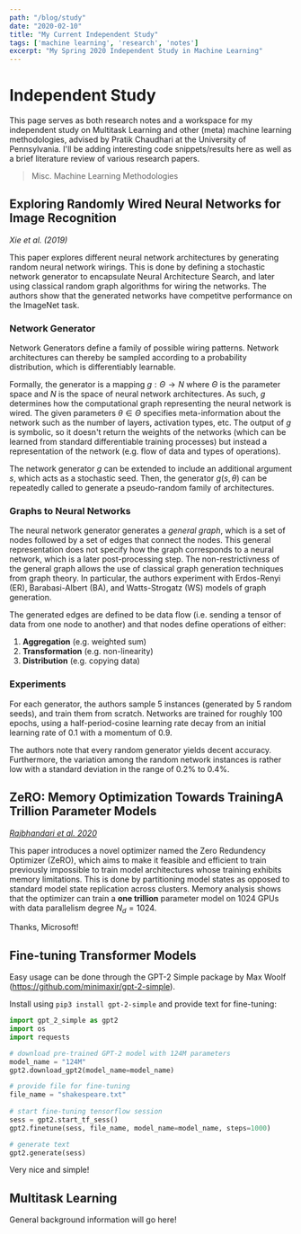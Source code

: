 ```yaml
---
path: "/blog/study"
date: "2020-02-10"
title: "My Current Independent Study"
tags: ['machine learning', 'research', 'notes']
excerpt: "My Spring 2020 Independent Study in Machine Learning"
---
```


# Independent Study

This page serves as both research notes and a workspace for my independent study on Multitask Learning and other (meta) machine learning methodologies, advised by Pratik Chaudhari at the University of Pennsylvania. I'll be adding interesting code snippets/results here as well as a brief literature review of various research papers. 

> Misc. Machine Learning Methodologies

## Exploring Randomly Wired Neural Networks for Image Recognition
*Xie et al. (2019)*

This paper explores different neural network architectures by generating random neural network wirings. This is done by defining a stochastic network generator to encapsulate Neural Architecture Search, and later using classical random graph algorithms for wiring the networks. The authors show that the generated networks have competitve performance on the ImageNet task.

### Network Generator
Network Generators define a family of possible wiring patterns. Network architectures can thereby be sampled according to a probability distribution, which is differentiably learnable.

Formally, the generator is a mapping $g: \Theta \rightarrow N$ where $\Theta$ is the parameter space and $N$ is the space of neural network architectures. As such, $g$ determines how the computational graph representing the neural network is wired. The given parameters $\theta \in \Theta$ specifies meta-information about the network such as the number of layers, activation types, etc. The output of $g$ is symbolic, so it doesn't return the weights of the networks (which can be learned from standard differentiable training processes) but instead a representation of the network (e.g. flow of data and types of operations).

The network generator $g$ can be extended to include an additional argument $s$, which acts as a stochastic seed. Then, the generator $g(s, \theta)$ can be repeatedly called to generate a pseudo-random family of architectures.

### Graphs to Neural Networks
The neural network generator generates a *general graph*, which is a set of nodes followed by a set of edges that connect the nodes. This general representation does not specify how the graph corresponds to a neural network, which is a later post-processing step. The non-restrictivness of the general graph allows the use of classical graph generation techniques from graph theory. In particular, the authors experiment with Erdos-Renyi (ER), Barabasi-Albert (BA), and Watts-Strogatz (WS) models of graph generation.

The generated edges are defined to be data flow (i.e. sending a tensor of data from one node to another) and that nodes define operations of either:
1. **Aggregation** (e.g. weighted sum)
2. **Transformation** (e.g. non-linearity)
3. **Distribution** (e.g. copying data)

### Experiments
For each generator, the authors sample 5 instances (generated by 5 random seeds), and train them from scratch. Networks are trained for roughly 100 epochs, using a half-period-cosine learning rate decay from an initial learning rate of 0.1 with a momentum of 0.9.

The authors note that every random generator yields decent accuracy. Furthermore, the variation among the random network instances is rather low with a standard deviation in the range of 0.2% to 0.4%.

## ZeRO: Memory Optimization Towards TrainingA Trillion Parameter Models
[*Rajbhandari et al. 2020*](https://arxiv.org/pdf/1910.02054.pdf)

This paper introduces a novel optimizer named the Zero Redundency Optimizer (ZeRO), which aims to make it feasible and efficient to train previously impossible to train model architectures whose training exhibits memory limitations. This is done by partitioning model states as opposed to standard model state replication across clusters. Memory analysis shows that the optimizer can train a **one trillion** parameter model on 1024 GPUs with data parallelism degree $N_d = 1024$.

Thanks, Microsoft!

## Fine-tuning Transformer Models
Easy usage can be done through the GPT-2 Simple package by Max Woolf (https://github.com/minimaxir/gpt-2-simple).

Install using `pip3 install gpt-2-simple` and provide text for fine-tuning:

```python
import gpt_2_simple as gpt2
import os
import requests

# download pre-trained GPT-2 model with 124M parameters
model_name = "124M"
gpt2.download_gpt2(model_name=model_name) 

# provide file for fine-tuning
file_name = "shakespeare.txt"
    
# start fine-tuning tensorflow session
sess = gpt2.start_tf_sess()
gpt2.finetune(sess, file_name, model_name=model_name, steps=1000)

# generate text
gpt2.generate(sess)
```

Very nice and simple!


## Multitask Learning

General background information will go here!